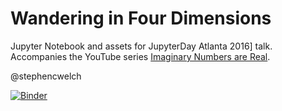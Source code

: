 # Wandering in Four Dimensions

Jupyter Notebook and assets for JupyterDay Atlanta 2016] talk. Accompanies the YouTube series [Imaginary Numbers are Real](https://www.youtube.com/watch?v=pNp8Qf20-sA).

@stephencwelch

[![Binder](http://mybinder.org/badge.svg)](http://mybinder.org/repo/jupyterday-atlanta-2016/wandering-in-four-dimensions)
